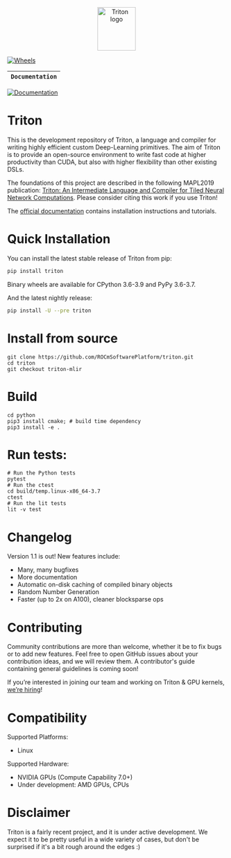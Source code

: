 <div align="center">
  <img src="https://cdn.openai.com/triton/assets/triton-logo.png" alt="Triton logo" width="88" height="100">
</div>

[![Wheels](https://github.com/openai/triton/actions/workflows/wheels.yml/badge.svg)](https://github.com/openai/triton/actions/workflows/wheels.yml)


**`Documentation`** |
------------------- |
[![Documentation](https://github.com/openai/triton/actions/workflows/documentation.yml/badge.svg)](https://triton-lang.org/)


# Triton

This is the development repository of Triton, a language and compiler for writing highly efficient custom Deep-Learning primitives. The aim of Triton is to provide an open-source environment to write fast code at higher productivity than CUDA, but also with higher flexibility than other existing DSLs.

The foundations of this project are described in the following MAPL2019 publication: [Triton: An Intermediate Language and Compiler for Tiled Neural Network Computations](http://www.eecs.harvard.edu/~htk/publication/2019-mapl-tillet-kung-cox.pdf). Please consider citing this work if you use Triton!

The [official documentation](https://triton-lang.org) contains installation instructions and tutorials.

# Quick Installation

You can install the latest stable release of Triton from pip:

```bash
pip install triton
```
Binary wheels are available for CPython 3.6-3.9 and PyPy 3.6-3.7.

And the latest nightly release:

```bash
pip install -U --pre triton
```
# Install from source
```
git clone https://github.com/ROCmSoftwarePlatform/triton.git
cd triton
git checkout triton-mlir
```
# Build
```
cd python
pip3 install cmake; # build time dependency
pip3 install -e .
```
# Run tests:
```
# Run the Python tests
pytest
# Run the ctest
cd build/temp.linux-x86_64-3.7
ctest
# Run the lit tests
lit -v test
```

# Changelog

Version 1.1 is out! New features include:
- Many, many bugfixes
- More documentation
- Automatic on-disk caching of compiled binary objects
- Random Number Generation
- Faster (up to 2x on A100), cleaner blocksparse ops

# Contributing

Community contributions are more than welcome, whether it be to fix bugs or to add new features. Feel free to open GitHub issues about your contribution ideas, and we will review them. A contributor's guide containing general guidelines is coming soon!

If you’re interested in joining our team and working on Triton & GPU kernels, [we’re hiring](https://openai.com/jobs/#acceleration)!


# Compatibility

Supported Platforms:
  * Linux

Supported Hardware:
  * NVIDIA GPUs (Compute Capability 7.0+)
  * Under development: AMD GPUs, CPUs

# Disclaimer

Triton is a fairly recent project, and it is under active development. We expect it to be pretty useful in a wide variety of cases, but don't be surprised if it's a bit rough around the edges :)
